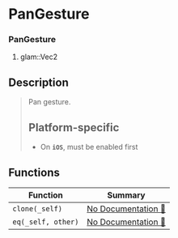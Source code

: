 # PanGesture

### PanGesture

1. glam::Vec2

## Description

>  Pan gesture.
> 
>  ## Platform-specific
> 
>  - On **`iOS`**, must be enabled first

## Functions

| Function | Summary |
| --- | --- |
| `clone(_self)` | [No Documentation 🚧](./pangesture/clone.md) |
| `eq(_self, other)` | [No Documentation 🚧](./pangesture/eq.md) |